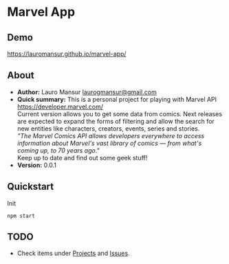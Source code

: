 # Marvel App #

## Demo ##

<a href="https://lauromansur.github.io/marvel-app/" target="_blank">https://lauromansur.github.io/marvel-app/</a>  

## About ##

* __Author:__ Lauro Mansur [laurogmansur@gmail.com](mailto:laurogmansur@gmail.com)
* __Quick summary:__ This is a personal project for playing with Marvel API <a href="https://developer.marvel.com/" target="_blank">https://developer.marvel.com/</a>  
Current version allows you to get some data from comics. Next releases are expected to
expand the forms of filtering and allow the search for new entities like characters, creators, events, series and stories.  
*"The Marvel Comics API allows developers everywhere to access information about Marvel's vast 
library of comics — from what's coming up, to 70 years ago."*  
Keep up to date and find out some geek stuff!
* __Version:__ 0.0.1

## Quickstart ##

Init  
  
```
npm start
```    

## TODO ##
- Check items under [Projects](https://github.com/lauromansur/marvel-app/projects/1) and [Issues](https://github.com/lauromansur/marvel-app/issues).